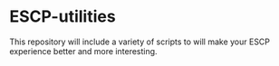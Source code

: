 # ESCP-utilities

This repository will include a variety of scripts to will make your ESCP experience better and more interesting.
